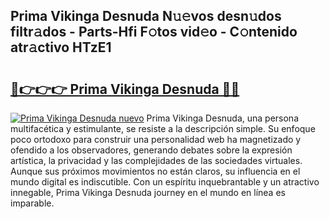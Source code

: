 ## Prima Vikinga Desnuda N𝚞𝚎vos desn𝚞dos filtr𝚊dos - Parts-Hfi F𝚘tos vid𝚎o - C𝚘ntenido atr𝚊ctivo HTzE1

# <h2><a href="http://mb3u3u.tromn.icu/?c=Prima+Vikinga+Desnuda">🔗👉👉👉 Prima Vikinga Desnuda 🔗🔗</a></h2>

[![Prima Vikinga Desnuda nuevo](https://i.imgur.com/pEAQMta.gif)](http://mb3u3u.tromn.icu/?c=Prima+Vikinga+Desnuda)
Prima Vikinga Desnuda, una persona multifacética y estimulante, se resiste a la descripción simple. Su enfoque poco ortodoxo para construir una personalidad web ha magnetizado y ofendido a los observadores, generando debates sobre la expresión artística, la privacidad y las complejidades de las sociedades virtuales. Aunque sus próximos movimientos no están claros, su influencia en el mundo digital es indiscutible. Con un espíritu inquebrantable y un atractivo innegable, Prima Vikinga Desnuda journey en el mundo en línea es imparable.
